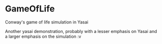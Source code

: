 # GameOfLife
Conway's game of life simulation in Yasai

Another yasai demonstration, probably with a lesser emphasis on Yasai and a larger emphasis on the simulation :v
